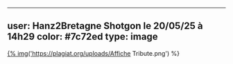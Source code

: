 ----
user: Hanz2Bretagne Shotgon le 20/05/25 à 14h29
color: #7c72ed
type: image
----

<a href="https://plagiat.org/uploads/Affiche Tribute.png">{% img('https://plagiat.org/uploads/Affiche Tribute.png') %}</a>
